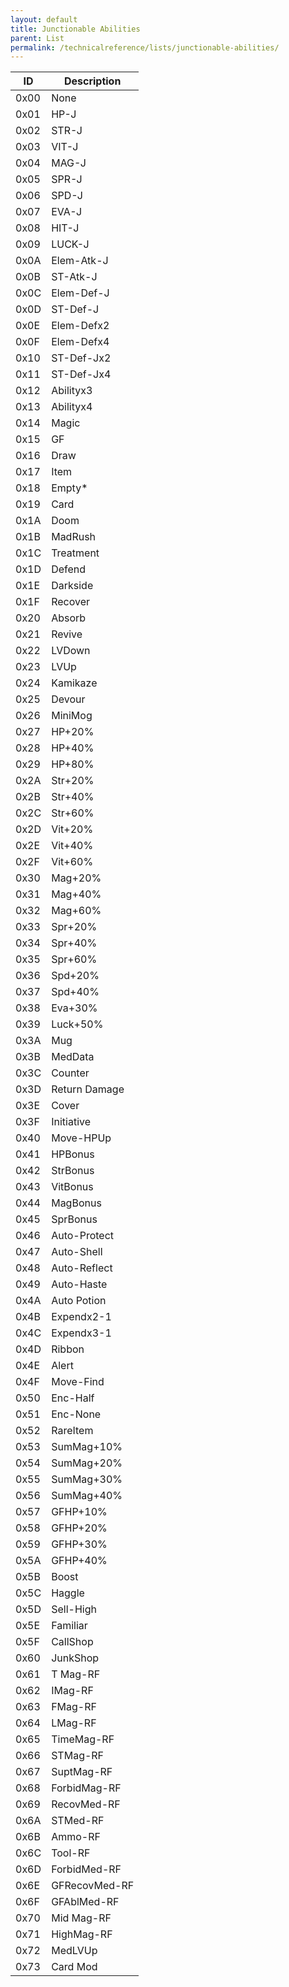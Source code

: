 ```yaml
---
layout: default
title: Junctionable Abilities
parent: List
permalink: /technicalreference/lists/junctionable-abilities/
---
```


| ID   | Description   |
|------|---------------|
| 0x00 | None          |
| 0x01 | HP-J          |
| 0x02 | STR-J         |
| 0x03 | VIT-J         |
| 0x04 | MAG-J         |
| 0x05 | SPR-J         |
| 0x06 | SPD-J         |
| 0x07 | EVA-J         |
| 0x08 | HIT-J         |
| 0x09 | LUCK-J        |
| 0x0A | Elem-Atk-J    |
| 0x0B | ST-Atk-J      |
| 0x0C | Elem-Def-J    |
| 0x0D | ST-Def-J      |
| 0x0E | Elem-Defx2    |
| 0x0F | Elem-Defx4    |
| 0x10 | ST-Def-Jx2    |
| 0x11 | ST-Def-Jx4    |
| 0x12 | Abilityx3     |
| 0x13 | Abilityx4     |
| 0x14 | Magic         |
| 0x15 | GF            |
| 0x16 | Draw          |
| 0x17 | Item          |
| 0x18 | Empty*        |
| 0x19 | Card          |
| 0x1A | Doom          |
| 0x1B | MadRush       |
| 0x1C | Treatment     |
| 0x1D | Defend        |
| 0x1E | Darkside      |
| 0x1F | Recover       |
| 0x20 | Absorb        |
| 0x21 | Revive        |
| 0x22 | LVDown        |
| 0x23 | LVUp          |
| 0x24 | Kamikaze      |
| 0x25 | Devour        |
| 0x26 | MiniMog       |
| 0x27 | HP+20%        |
| 0x28 | HP+40%        |
| 0x29 | HP+80%        |
| 0x2A | Str+20%       |
| 0x2B | Str+40%       |
| 0x2C | Str+60%       |
| 0x2D | Vit+20%       |
| 0x2E | Vit+40%       |
| 0x2F | Vit+60%       |
| 0x30 | Mag+20%       |
| 0x31 | Mag+40%       |
| 0x32 | Mag+60%       |
| 0x33 | Spr+20%       |
| 0x34 | Spr+40%       |
| 0x35 | Spr+60%       |
| 0x36 | Spd+20%       |
| 0x37 | Spd+40%       |
| 0x38 | Eva+30%       |
| 0x39 | Luck+50%      |
| 0x3A | Mug           |
| 0x3B | MedData       |
| 0x3C | Counter       |
| 0x3D | Return Damage |
| 0x3E | Cover         |
| 0x3F | Initiative    |
| 0x40 | Move-HPUp     |
| 0x41 | HPBonus       |
| 0x42 | StrBonus      |
| 0x43 | VitBonus      |
| 0x44 | MagBonus      |
| 0x45 | SprBonus      |
| 0x46 | Auto-Protect  |
| 0x47 | Auto-Shell    |
| 0x48 | Auto-Reflect  |
| 0x49 | Auto-Haste    |
| 0x4A | Auto Potion   |
| 0x4B | Expendx2-1    |
| 0x4C | Expendx3-1    |
| 0x4D | Ribbon        |
| 0x4E | Alert         |
| 0x4F | Move-Find     |
| 0x50 | Enc-Half      |
| 0x51 | Enc-None      |
| 0x52 | RareItem      |
| 0x53 | SumMag+10%    |
| 0x54 | SumMag+20%    |
| 0x55 | SumMag+30%    |
| 0x56 | SumMag+40%    |
| 0x57 | GFHP+10%      |
| 0x58 | GFHP+20%      |
| 0x59 | GFHP+30%      |
| 0x5A | GFHP+40%      |
| 0x5B | Boost         |
| 0x5C | Haggle        |
| 0x5D | Sell-High     |
| 0x5E | Familiar      |
| 0x5F | CallShop      |
| 0x60 | JunkShop      |
| 0x61 | T Mag-RF      |
| 0x62 | IMag-RF       |
| 0x63 | FMag-RF       |
| 0x64 | LMag-RF       |
| 0x65 | TimeMag-RF    |
| 0x66 | STMag-RF      |
| 0x67 | SuptMag-RF    |
| 0x68 | ForbidMag-RF  |
| 0x69 | RecovMed-RF   |
| 0x6A | STMed-RF      |
| 0x6B | Ammo-RF       |
| 0x6C | Tool-RF       |
| 0x6D | ForbidMed-RF  |
| 0x6E | GFRecovMed-RF |
| 0x6F | GFAblMed-RF   |
| 0x70 | Mid Mag-RF    |
| 0x71 | HighMag-RF    |
| 0x72 | MedLVUp       |
| 0x73 | Card Mod      |